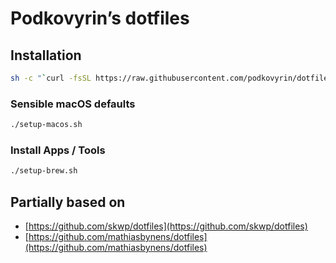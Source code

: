 # Podkovyrin’s dotfiles

## Installation

```sh
sh -c "`curl -fsSL https://raw.githubusercontent.com/podkovyrin/dotfiles/master/install.sh`"
```

### Sensible macOS defaults

```sh
./setup-macos.sh
```

### Install Apps / Tools

```sh
./setup-brew.sh
```

## Partially based on

* [https://github.com/skwp/dotfiles](https://github.com/skwp/dotfiles)
* [https://github.com/mathiasbynens/dotfiles](https://github.com/mathiasbynens/dotfiles)
